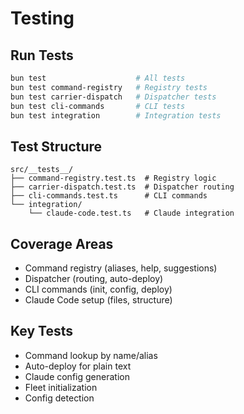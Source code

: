 # Testing

## Run Tests

```bash
bun test                    # All tests
bun test command-registry   # Registry tests
bun test carrier-dispatch   # Dispatcher tests
bun test cli-commands       # CLI tests
bun test integration        # Integration tests
```

## Test Structure

```
src/__tests__/
├── command-registry.test.ts  # Registry logic
├── carrier-dispatch.test.ts  # Dispatcher routing
├── cli-commands.test.ts      # CLI commands
└── integration/
    └── claude-code.test.ts   # Claude integration
```

## Coverage Areas

- Command registry (aliases, help, suggestions)
- Dispatcher (routing, auto-deploy)
- CLI commands (init, config, deploy)
- Claude Code setup (files, structure)

## Key Tests

- Command lookup by name/alias
- Auto-deploy for plain text
- Claude config generation
- Fleet initialization
- Config detection